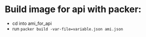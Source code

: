 # Build image for api with packer:

- cd into ami_for_api
- run ```packer build -var-file=variable.json ami.json```
